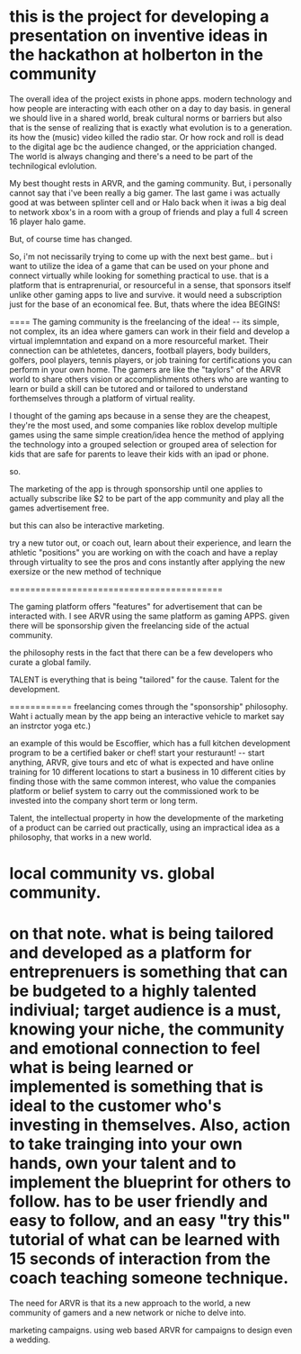 this is the project for developing a presentation on inventive ideas in the hackathon at holberton in the community
=====================

The overall idea of the project exists in phone apps. modern technology and how people are interacting with each other on a day to day basis. in general we should live in a shared world, break cultural norms or barriers but also that is the sense of realizing that is exactly what evolution is to a generation. its how the (music) video killed the radio star. Or how rock and roll is dead to the digital age bc the audience changed, or the appriciation changed. The world is always changing and there's a need to be part of the technilogical evlolution. 

My best thought rests in ARVR, and the gaming community. But, i personally cannot say that i've been really a big gamer. The last game i was actually good at was between splinter cell and or Halo back when it iwas a big deal to network xbox's in a room with a group of friends and play a full 4 screen 16 player halo game. 

But, of course time has changed. 

So, i'm not necissarily trying to come up with the next best game.. but i want to utilize the idea of a game that can be used on your phone and connect virtually while looking for something practical to use. that is a platform that is entraprenurial, or resourceful in a sense, that sponsors itself unlike other gaming apps to live and survive. it would need a subscription just for the base of an economical fee. But, thats where the idea BEGINS!

====
The gaming community is the freelancing of the idea! -- its simple, not complex, its an idea where gamers can work in their field and develop a virtual implemntation and expand on a more resourceful market. Their connection can be athletetes, dancers, football players, body builders, golfers, pool players, tennis players, or job training for certifications you can perform in your own home. The gamers are like the "taylors" of the ARVR world to share others vision or accomplishments others who are wanting to learn or build a skill can be tutored and or tailored to understand forthemselves through a platform of virtual reality.

I thought of the gaming aps because in a sense they are the cheapest, they're the most used, and some companies like roblox develop multiple games using the same simple creation/idea hence the method of applying the technology into a grouped selection or grouped area of selection for kids that are safe for parents to leave their kids with an ipad or phone. 

so. 

The marketing of the app is through sponsorship until one applies to actually subscribe like $2 to be part of the app community and play all the games advertisement free.

but this can also be interactive marketing.

try a new tutor out, or coach out, learn about their experience, and learn the athletic "positions" you are working on with the coach and have a replay through virtuality to see the pros and cons instantly after applying the new exersize or the new method of technique


=========================================


The gaming platform offers "features" for advertisement that can be interacted with. I see ARVR	using the same platform as gaming APPS.
 given there will be sponsorship given the freelancing side of the actual community.


the philosophy rests in the fact that there can be a few developers who curate a global family.

TALENT is everything that is being "tailored" for the cause. Talent for the development.

============
freelancing comes through the "sponsorship" philosophy. Waht i actually mean by the app being an interactive vehicle to market say an instrctor yoga etc.)

an example of this would be Escoffier, which has a full kitchen development program to be a certified baker or chef! start your resturaunt! -- start anything, ARVR, give tours and etc of what is expected and have online training for 10 different locations to start a business in 10 different cities by finding those with the same common interest, who value the companies platform or belief system to carry out the commissioned work to be invested into the company short term or long term. 

Talent, the intellectual property in how the developmente of the marketing of a product can be carried out practically, using an impractical idea as a philosophy, that works in a new world.

local community vs. global community.
========================================

on that note. what is being tailored and developed as a platform for entreprenuers is something that can be budgeted to a highly talented indiviual; target audience is a must, knowing your niche, the community and emotional connection to feel what is being learned or implemented is something that is ideal to the customer who's investing in themselves. Also, action to take trainging into your own hands, own your talent and to implement the blueprint for others to follow. has to be user friendly and easy to follow, and an easy "try this" tutorial of what can be learned with 15 seconds of interaction from the coach teaching someone technique.
===========================================

The need for ARVR is that its a new approach to the world, a new community of gamers and a new network or niche to delve into.

marketing campaigns.
using web based ARVR for campaigns to design even a wedding.


